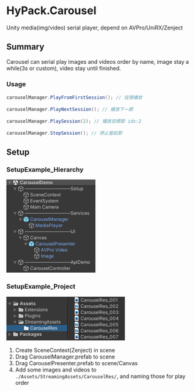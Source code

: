 # HyPack.Carousel
 Unity media(img/video) serial player, depend on AVPro/UniRX/Zenject 

## Summary
 Carousel can serial play images and videos order by name, image stay a while(3s or custom), video stay until finished.

### Usage
 ```C#
 carouselManager.PlayFromFirstSession(); // 從頭播放
 ``` 

 ```C#
 carouselManager.PlayNextSession(); // 播放下一節
 ``` 

 ```C#
 carouselManager.PlaySession(2); // 播放目標節 idx:2
 ``` 

 ```C#
 carouselManager.StopSession(); // 停止當前節
 ``` 

## Setup
### SetupExample_Hierarchy
![SetupExample_Hierarchy](.\Assets\Extensions\HyPack\Carousel\Demo\SetupExample_Hierarchy.png)
### SetupExample_Project
![SetupExample_Project](.\Assets\Extensions\HyPack\Carousel\Demo\SetupExample_Project.png)

1. Create SceneContext(Zenject) in scene
2. Drag CarouselManager.prefab to scene
3. Drag CarouselPresenter.prefab to scene/Canvas
4. Add some images and videos to `./Assets/StreamingAssets/CarouselRes/`, and naming those for play order